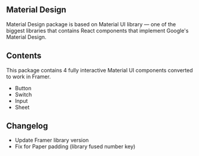 ## Material Design

Material Design package is based on Material UI library — one of the biggest libraries that contains React components that implement Google's Material Design.

## Contents

This package contains 4 fully interactive Material UI components converted to work in Framer.

- Button
- Switch
- Input
- Sheet

## Changelog

- Update Framer library version
- Fix for Paper padding (library fused number key)
